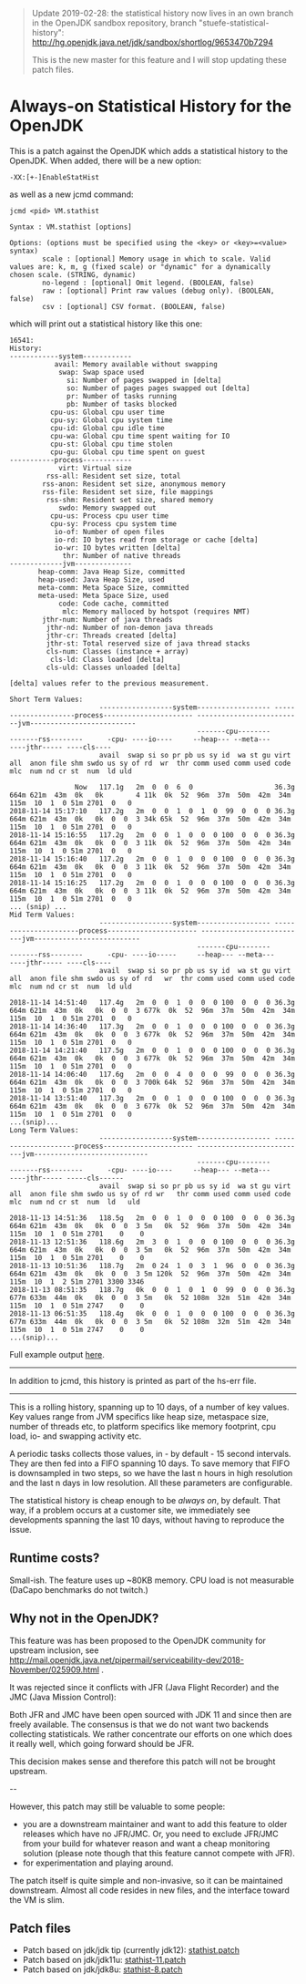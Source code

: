 
> Update 2019-02-28: the statistical history now lives in an own branch in the OpenJDK sandbox repository, branch "stuefe-statistical-history":
> http://hg.openjdk.java.net/jdk/sandbox/shortlog/9653470b7294
> 
> This is the new master for this feature and I will stop updating these patch files.


# Always-on Statistical History for the OpenJDK

This is a patch against the OpenJDK which adds a statistical history to the OpenJDK. When added, there will be a new option:

```
-XX:[+-]EnableStatHist
```

as well as a new jcmd command:

```
jcmd <pid> VM.stathist

Syntax : VM.stathist [options]

Options: (options must be specified using the <key> or <key>=<value> syntax)
        scale : [optional] Memory usage in which to scale. Valid values are: k, m, g (fixed scale) or "dynamic" for a dynamically chosen scale. (STRING, dynamic)
        no-legend : [optional] Omit legend. (BOOLEAN, false)
        raw : [optional] Print raw values (debug only). (BOOLEAN, false)
        csv : [optional] CSV format. (BOOLEAN, false)

```

which will print out a statistical history like this one:

```
16541:
History:
------------system------------
           avail: Memory available without swapping
            swap: Swap space used
              si: Number of pages swapped in [delta]
              so: Number of pages pages swapped out [delta]
              pr: Number of tasks running
              pb: Number of tasks blocked
          cpu-us: Global cpu user time
          cpu-sy: Global cpu system time
          cpu-id: Global cpu idle time
          cpu-wa: Global cpu time spent waiting for IO
          cpu-st: Global cpu time stolen
          cpu-gu: Global cpu time spent on guest
-----------process------------
            virt: Virtual size
         rss-all: Resident set size, total
        rss-anon: Resident set size, anonymous memory
        rss-file: Resident set size, file mappings
         rss-shm: Resident set size, shared memory
            swdo: Memory swapped out
          cpu-us: Process cpu user time
          cpu-sy: Process cpu system time
           io-of: Number of open files
           io-rd: IO bytes read from storage or cache [delta]
           io-wr: IO bytes written [delta]
             thr: Number of native threads
-------------jvm--------------
       heap-comm: Java Heap Size, committed
       heap-used: Java Heap Size, used
       meta-comm: Meta Space Size, committed
       meta-used: Meta Space Size, used
            code: Code cache, committed
             mlc: Memory malloced by hotspot (requires NMT)
        jthr-num: Number of java threads
         jthr-nd: Number of non-demon java threads
         jthr-cr: Threads created [delta]
         jthr-st: Total reserved size of java thread stacks
         cls-num: Classes (instance + array)
          cls-ld: Class loaded [delta]
         cls-uld: Classes unloaded [delta]

[delta] values refer to the previous measurement.

Short Term Values:
                      ------------------system------------------ ---------------------process---------------------- --------------------------jvm--------------------------
                                              -------cpu--------       -------rss--------      -cpu- ----io----     --heap--- --meta---           ----jthr----- ----cls----
                      avail  swap si so pr pb us sy id  wa st gu virt  all  anon file shm swdo us sy of rd  wr  thr comm used comm used code mlc  num nd cr st  num  ld uld 

                Now   117.1g   2m  0  0  6  0                    36.3g 664m 621m  43m  0k   0k        4 11k  0k  52  96m  37m  50m  42m  34m 115m  10  1  0 51m 2701  0   0 
2018-11-14 15:17:10   117.2g   2m  0  0  1  0  1  0  99  0  0  0 36.3g 664m 621m  43m  0k   0k  0  0  3 34k 65k  52  96m  37m  50m  42m  34m 115m  10  1  0 51m 2701  0   0 
2018-11-14 15:16:55   117.2g   2m  0  0  1  0  0  0 100  0  0  0 36.3g 664m 621m  43m  0k   0k  0  0  3 11k  0k  52  96m  37m  50m  42m  34m 115m  10  1  0 51m 2701  0   0 
2018-11-14 15:16:40   117.2g   2m  0  0  1  0  0  0 100  0  0  0 36.3g 664m 621m  43m  0k   0k  0  0  3 11k  0k  52  96m  37m  50m  42m  34m 115m  10  1  0 51m 2701  0   0 
2018-11-14 15:16:25   117.2g   2m  0  0  1  0  0  0 100  0  0  0 36.3g 664m 621m  43m  0k   0k  0  0  3 11k  0k  52  96m  37m  50m  42m  34m 115m  10  1  0 51m 2701  0   0 
... (snip) ...
Mid Term Values:
                      ------------------system------------------ ----------------------process---------------------- --------------------------jvm--------------------------
                                              -------cpu--------       -------rss--------      -cpu- ----io-----     --heap--- --meta---           ----jthr----- ----cls----
                      avail  swap si so pr pb us sy id  wa st gu virt  all  anon file shm swdo us sy of rd   wr  thr comm used comm used code mlc  num nd cr st  num  ld uld 

2018-11-14 14:51:40   117.4g   2m  0  0  1  0  0  0 100  0  0  0 36.3g 664m 621m  43m  0k   0k  0  0  3 677k  0k  52  96m  37m  50m  42m  34m 115m  10  1  0 51m 2701  0   0 
2018-11-14 14:36:40   117.3g   2m  0  0  1  0  0  0 100  0  0  0 36.3g 664m 621m  43m  0k   0k  0  0  3 677k  0k  52  96m  37m  50m  42m  34m 115m  10  1  0 51m 2701  0   0 
2018-11-14 14:21:40   117.5g   2m  0  0  1  0  0  0 100  0  0  0 36.3g 664m 621m  43m  0k   0k  0  0  3 677k  0k  52  96m  37m  50m  42m  34m 115m  10  1  0 51m 2701  0   0 
2018-11-14 14:06:40   117.6g   2m  0  0  4  0  0  0  99  0  0  0 36.3g 664m 621m  43m  0k   0k  0  0  3 700k 64k  52  96m  37m  50m  42m  34m 115m  10  1  0 51m 2701  0   0 
2018-11-14 13:51:40   117.3g   2m  0  0  1  0  0  0 100  0  0  0 36.3g 664m 621m  43m  0k   0k  0  0  3 677k  0k  52  96m  37m  50m  42m  34m 115m  10  1  0 51m 2701  0   0 
...(snip)...
Long Term Values:
                      ------------------system------------------ ---------------------process---------------------- ---------------------------jvm----------------------------
                                              -------cpu--------       -------rss--------      -cpu- ----io----     --heap--- --meta---           ----jthr----- -----cls------
                      avail  swap si so pr pb us sy id  wa st gu virt  all  anon file shm swdo us sy of rd wr   thr comm used comm used code mlc  num nd cr st  num  ld   uld  

2018-11-13 14:51:36   118.5g   2m  0  0  1  0  0  0 100  0  0  0 36.3g 664m 621m  43m  0k   0k  0  0  3 5m   0k  52  96m  37m  50m  42m  34m 115m  10  1  0 51m 2701    0    0 
2018-11-13 12:51:36   118.6g   2m  3  0  1  0  0  0 100  0  0  0 36.3g 664m 621m  43m  0k   0k  0  0  3 5m   0k  52  96m  37m  50m  42m  34m 115m  10  1  0 51m 2701    0    0 
2018-11-13 10:51:36   118.7g   2m  0 24  1  0  3  1  96  0  0  0 36.3g 664m 621m  43m  0k   0k  0  0  3 5m 120k  52  96m  37m  50m  42m  34m 115m  10  1  2 51m 2701 3300 3346 
2018-11-13 08:51:35   118.7g   0k  0  0  1  0  1  0  99  0  0  0 36.3g 677m 633m  44m  0k   0k  0  0  3 5m   0k  52 108m  32m  51m  42m  34m 115m  10  1  0 51m 2747    0    0 
2018-11-13 06:51:35   118.4g   0k  0  0  1  0  0  0 100  0  0  0 36.3g 677m 633m  44m  0k   0k  0  0  3 5m   0k  52 108m  32m  51m  42m  34m 115m  10  1  0 51m 2747    0    0 
...(snip)...
```

Full example output [here](examples/stathist-volker.txt). 

---

In addition to jcmd, this history is printed as part of the hs-err file.

---

This is a rolling history, spanning up to 10 days, of a number of key values. Key values range from JVM specifics like heap size, metaspace size, number of threads etc, to platform specifics like memory footprint, cpu load, io- and swapping activity etc.

A periodic tasks collects those values, in - by default - 15 second intervals. They are then fed into a FIFO spanning 10 days. To save memory that FIFO is downsampled in two steps, so we have the last n hours in high resolution and the last n days in low resolution. All these parameters are configurable.

The statistical history is cheap enough to be *always on*, by default. That way, if a problem occurs at a customer site, we immediately see developments spanning the last 10 days, without having to reproduce the issue.

## Runtime costs?

Small-ish. The feature uses up ~80KB memory. CPU load is not measurable (DaCapo benchmarks do not twitch.)

## Why not in the OpenJDK?

This feature was has been proposed to the OpenJDK community for upstream inclusion, see http://mail.openjdk.java.net/pipermail/serviceability-dev/2018-November/025909.html .

It was rejected since it conflicts with JFR (Java Flight Recorder) and the JMC (Java Mission Control):

Both JFR and JMC have been open sourced with JDK 11 and since then are freely available. The consensus is that we do not want two backends collecting statisticals. We rather concentrate our efforts on one which does it really well, which going forward should be JFR.

This decision makes sense and therefore this patch will not be brought upstream.

--

However, this patch may still be valuable to some people:

- you are a downstream maintainer and want to add this feature to older releases which have no JFR/JMC. Or, you need to exclude JFR/JMC from your build for whatever reason and want a cheap monitoring solution (please note though that this feature cannot compete with JFR).
- for experimentation and playing around.

The patch itself is quite simple and non-invasive, so it can be maintained downstream. Almost all code resides in new files, and the interface toward the VM is slim.


## Patch files

- Patch based on jdk/jdk tip (currently jdk12): [stathist.patch](stathist.patch)
- Patch based on jdk/jdk11u: [stathist-11.patch](stathist-11.patch)
- Patch based on jdk/jdk8u: [stathist-8.patch](stathist-8.patch)
